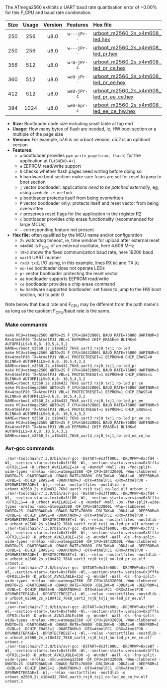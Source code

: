 The ATmega2560 exhibits a UART baud rate quantisation error of +0.00% for this F_CPU and baud rate combination.

|Size|Usage|Version|Features|Hex file|
|:-:|:-:|:-:|:-:|:--|
|250|256|u8.0|`w---jPr--`|[urboot_m2560_2s_x4m608_19k2_uart3_rxj0_txj1_no-led.hex](https://raw.githubusercontent.com/stefanrueger/urboot.hex/main/boards/mega-r3/atmega2560/watchdog_2_s/external_oscillator_x/%2B4m608000_hz/%2B%2B19k2_baud/uart3_rxj0_txj1/no-led/urboot_m2560_2s_x4m608_19k2_uart3_rxj0_txj1_no-led.hex)|
|250|256|u8.0|`w---jPr--`|[urboot_m2560_2s_x4m608_19k2_uart3_rxj0_txj1_no-led_pr.hex](https://raw.githubusercontent.com/stefanrueger/urboot.hex/main/boards/mega-r3/atmega2560/watchdog_2_s/external_oscillator_x/%2B4m608000_hz/%2B%2B19k2_baud/uart3_rxj0_txj1/no-led/urboot_m2560_2s_x4m608_19k2_uart3_rxj0_txj1_no-led_pr.hex)|
|356|512|u8.0|`w-U-jPr-c`|[urboot_m2560_2s_x4m608_19k2_uart3_rxj0_txj1_no-led_pr_ce.hex](https://raw.githubusercontent.com/stefanrueger/urboot.hex/main/boards/mega-r3/atmega2560/watchdog_2_s/external_oscillator_x/%2B4m608000_hz/%2B%2B19k2_baud/uart3_rxj0_txj1/no-led/urboot_m2560_2s_x4m608_19k2_uart3_rxj0_txj1_no-led_pr_ce.hex)|
|360|512|u8.0|`weU-jPr--`|[urboot_m2560_2s_x4m608_19k2_uart3_rxj0_txj1_no-led_pr_ee.hex](https://raw.githubusercontent.com/stefanrueger/urboot.hex/main/boards/mega-r3/atmega2560/watchdog_2_s/external_oscillator_x/%2B4m608000_hz/%2B%2B19k2_baud/uart3_rxj0_txj1/no-led/urboot_m2560_2s_x4m608_19k2_uart3_rxj0_txj1_no-led_pr_ee.hex)|
|412|512|u8.0|`weU-jPr-c`|[urboot_m2560_2s_x4m608_19k2_uart3_rxj0_txj1_no-led_pr_ee_ce.hex](https://raw.githubusercontent.com/stefanrueger/urboot.hex/main/boards/mega-r3/atmega2560/watchdog_2_s/external_oscillator_x/%2B4m608000_hz/%2B%2B19k2_baud/uart3_rxj0_txj1/no-led/urboot_m2560_2s_x4m608_19k2_uart3_rxj0_txj1_no-led_pr_ee_ce.hex)|
|394|1024|u8.0|`weU-hpr-c`|[urboot_m2560_2s_x4m608_19k2_uart3_rxj0_txj1_no-led_ee_ce_hw.hex](https://raw.githubusercontent.com/stefanrueger/urboot.hex/main/boards/mega-r3/atmega2560/watchdog_2_s/external_oscillator_x/%2B4m608000_hz/%2B%2B19k2_baud/uart3_rxj0_txj1/no-led/urboot_m2560_2s_x4m608_19k2_uart3_rxj0_txj1_no-led_ee_ce_hw.hex)|

- **Size:** Bootloader code size including small table at top end
- **Usage:** How many bytes of flash are needed, ie, HW boot section or a multiple of the page size
- **Version:** For example, u7.6 is an urboot version, o5.2 is an optiboot version
- **Features:**
  + `w` bootloader provides `pgm_write_page(sram, flash)` for the application at `FLASHEND-4+1`
  + `e` EEPROM read/write support
  + `U` checks whether flash pages need writing before doing so
  + `h` hardware boot section: make sure fuses are set for reset to jump to boot section
  + `j` vector bootloader: applications *need to be patched externally*, eg, using `avrdude -c urclock`
  + `p` bootloader protects itself from being overwritten
  + `P` vector bootloader only: protects itself and reset vector from being overwritten
  + `r` preserves reset flags for the application in the register R2
  + `c` bootloader provides chip erase functionality (recommended for large MCUs)
  + `-` corresponding feature not present
- **Hex file:** often qualified by the MCU name and/or configuration
  + `2s` watchdog timeout, ie, time window for upload after external reset
  + `x4m608` is F<sub>CPU</sub> of an external oscillator, here 4.608 MHz
  + `19k2` shows the fixed communication baud rate, here 19200 baud
  + `uart3` UART number
  + `rxd0 txd1` I/O using, in this example, lines RX `D0` and TX `D1`
  + `no-led` bootloader does not operate LEDs
  + `pr` vector bootloader protecting the reset vector
  + `ee` bootloader supports EEPROM read/write
  + `ce` bootloader provides a chip erase command
  + `hw` hardware supported bootloader: set fuses to jump to the HW boot section, not to addr 0


Note below that baud rate and F<sub>CPU</sub> may be different from the path name's as long as the quotient F<sub>CPU</sub>/baud rate is the same.

### Make commands
```
make MCU=atmega2560 WDTO=2S F_CPU=18432000L BAUD_RATE=76800 UARTNUM=3 RX=AtmelPJ0 TX=AtmelPJ1 VBL=1 EEPROM=0 CHIP_ERASE=0 BLINK=0 AUTOFRILLS=0,6,8..10,5,4,3,2 NAME=urboot_m2560_2s_x18m432_76k8_uart3_rxj0_txj1_no-led
make MCU=atmega2560 WDTO=2S F_CPU=18432000L BAUD_RATE=76800 UARTNUM=3 RX=AtmelPJ0 TX=AtmelPJ1 VBL=1 PROTECTRESET=1 EEPROM=0 CHIP_ERASE=0 BLINK=0 AUTOFRILLS=0,6,8..10,5,4,3,2 NAME=urboot_m2560_2s_x18m432_76k8_uart3_rxj0_txj1_no-led_pr
make MCU=atmega2560 WDTO=2S F_CPU=18432000L BAUD_RATE=76800 UARTNUM=3 RX=AtmelPJ0 TX=AtmelPJ1 VBL=1 PROTECTRESET=1 EEPROM=0 CHIP_ERASE=1 BLINK=0 AUTOFRILLS=0,6,8..10,5,4,3,2 NAME=urboot_m2560_2s_x18m432_76k8_uart3_rxj0_txj1_no-led_pr_ce
make MCU=atmega2560 WDTO=2S F_CPU=18432000L BAUD_RATE=76800 UARTNUM=3 RX=AtmelPJ0 TX=AtmelPJ1 VBL=1 PROTECTRESET=1 EEPROM=1 CHIP_ERASE=0 BLINK=0 AUTOFRILLS=0,6,8..10,5,4,3,2 NAME=urboot_m2560_2s_x18m432_76k8_uart3_rxj0_txj1_no-led_pr_ee
make MCU=atmega2560 WDTO=2S F_CPU=18432000L BAUD_RATE=76800 UARTNUM=3 RX=AtmelPJ0 TX=AtmelPJ1 VBL=1 PROTECTRESET=1 EEPROM=1 CHIP_ERASE=1 BLINK=0 AUTOFRILLS=0,6,8..10,5,4,3,2 NAME=urboot_m2560_2s_x18m432_76k8_uart3_rxj0_txj1_no-led_pr_ee_ce
make MCU=atmega2560 WDTO=2S F_CPU=18432000L BAUD_RATE=76800 UARTNUM=3 RX=AtmelPJ0 TX=AtmelPJ1 VBL=0 EEPROM=1 CHIP_ERASE=1 BLINK=0 AUTOFRILLS=0,6,8..10,5,4,3,2 NAME=urboot_m2560_2s_x18m432_76k8_uart3_rxj0_txj1_no-led_ee_ce_hw
```

### Avr-gcc commands
```
./avr-toolchain/7.3.0/bin/avr-gcc -DSTART=0x3ff00UL -DRJMPWP=0xcfd4 -Wl,--section-start=.text=0x3ff00 -Wl,--section-start=.version=0x3fffa -DFRILLS=4 -D_urboot_AVAILABLE=24 -g -Wundef -Wall -Os -fno-split-wide-types -mrelax -mmcu=atmega2560 -DF_CPU=18432000L -Wno-clobbered -DWDTO=2S -DAUTOBAUD=0 -DBAUD_RATE=76800 -DBLINK=0 -DDUAL=0 -DEEPROM=0 -DVBL=1 -DCHIP_ERASE=0 -DUARTNUM=3 -DTX=AtmelPJ1 -DRX=AtmelPJ0 -DPGMWRITEPAGE=1 -Wl,--relax -nostartfiles -nostdlib -o urboot_m2560_2s_x18m432_76k8_uart3_rxj0_txj1_no-led.elf urboot.c
./avr-toolchain/7.3.0/bin/avr-gcc -DSTART=0x3ff00UL -DRJMPWP=0xcfd4 -Wl,--section-start=.text=0x3ff00 -Wl,--section-start=.version=0x3fffa -DFRILLS=4 -D_urboot_AVAILABLE=6 -g -Wundef -Wall -Os -fno-split-wide-types -mrelax -mmcu=atmega2560 -DF_CPU=18432000L -Wno-clobbered -DWDTO=2S -DAUTOBAUD=0 -DBAUD_RATE=76800 -DBLINK=0 -DDUAL=0 -DEEPROM=0 -DVBL=1 -DCHIP_ERASE=0 -DUARTNUM=3 -DTX=AtmelPJ1 -DRX=AtmelPJ0 -DPGMWRITEPAGE=1 -DPROTECTRESET=1 -Wl,--relax -nostartfiles -nostdlib -o urboot_m2560_2s_x18m432_76k8_uart3_rxj0_txj1_no-led_pr.elf urboot.c
./avr-toolchain/7.3.0/bin/avr-gcc -DSTART=0x3fe00UL -DRJMPWP=0xcf73 -Wl,--section-start=.text=0x3fe00 -Wl,--section-start=.version=0x3fffa -DFRILLS=10 -D_urboot_AVAILABLE=156 -g -Wundef -Wall -Os -fno-split-wide-types -mrelax -mmcu=atmega2560 -DF_CPU=18432000L -Wno-clobbered -DWDTO=2S -DAUTOBAUD=0 -DBAUD_RATE=76800 -DBLINK=0 -DDUAL=0 -DEEPROM=0 -DVBL=1 -DCHIP_ERASE=1 -DUARTNUM=3 -DTX=AtmelPJ1 -DRX=AtmelPJ0 -DPGMWRITEPAGE=1 -DPROTECTRESET=1 -Wl,--relax -nostartfiles -nostdlib -o urboot_m2560_2s_x18m432_76k8_uart3_rxj0_txj1_no-led_pr_ce.elf urboot.c
./avr-toolchain/7.3.0/bin/avr-gcc -DSTART=0x3fe00UL -DRJMPWP=0xcf75 -Wl,--section-start=.text=0x3fe00 -Wl,--section-start=.version=0x3fffa -DFRILLS=10 -D_urboot_AVAILABLE=152 -g -Wundef -Wall -Os -fno-split-wide-types -mrelax -mmcu=atmega2560 -DF_CPU=18432000L -Wno-clobbered -DWDTO=2S -DAUTOBAUD=0 -DBAUD_RATE=76800 -DBLINK=0 -DDUAL=0 -DEEPROM=1 -DVBL=1 -DCHIP_ERASE=0 -DUARTNUM=3 -DTX=AtmelPJ1 -DRX=AtmelPJ0 -DPGMWRITEPAGE=1 -DPROTECTRESET=1 -Wl,--relax -nostartfiles -nostdlib -o urboot_m2560_2s_x18m432_76k8_uart3_rxj0_txj1_no-led_pr_ee.elf urboot.c
./avr-toolchain/7.3.0/bin/avr-gcc -DSTART=0x3fe00UL -DRJMPWP=0xcf8f -Wl,--section-start=.text=0x3fe00 -Wl,--section-start=.version=0x3fffa -DFRILLS=10 -D_urboot_AVAILABLE=100 -g -Wundef -Wall -Os -fno-split-wide-types -mrelax -mmcu=atmega2560 -DF_CPU=18432000L -Wno-clobbered -DWDTO=2S -DAUTOBAUD=0 -DBAUD_RATE=76800 -DBLINK=0 -DDUAL=0 -DEEPROM=1 -DVBL=1 -DCHIP_ERASE=1 -DUARTNUM=3 -DTX=AtmelPJ1 -DRX=AtmelPJ0 -DPGMWRITEPAGE=1 -DPROTECTRESET=1 -Wl,--relax -nostartfiles -nostdlib -o urboot_m2560_2s_x18m432_76k8_uart3_rxj0_txj1_no-led_pr_ee_ce.elf urboot.c
./avr-toolchain/7.3.0/bin/avr-gcc -DSTART=0x3fc00UL -DRJMPWP=0xce8f -Wl,--section-start=.text=0x3fc00 -Wl,--section-start=.version=0x3fffa -DFRILLS=10 -D_urboot_AVAILABLE=630 -g -Wundef -Wall -Os -fno-split-wide-types -mrelax -mmcu=atmega2560 -DF_CPU=18432000L -Wno-clobbered -DWDTO=2S -DAUTOBAUD=0 -DBAUD_RATE=76800 -DBLINK=0 -DDUAL=0 -DEEPROM=1 -DVBL=0 -DCHIP_ERASE=1 -DUARTNUM=3 -DTX=AtmelPJ1 -DRX=AtmelPJ0 -DPGMWRITEPAGE=1 -Wl,--relax -nostartfiles -nostdlib -o urboot_m2560_2s_x18m432_76k8_uart3_rxj0_txj1_no-led_ee_ce_hw.elf urboot.c
```

